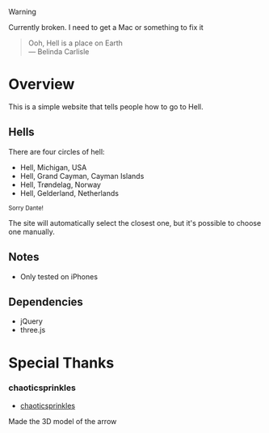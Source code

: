 > [!WARNING]
> Currently broken. I need to get a Mac or something to fix it

> Ooh, Hell is a place on Earth \
> — Belinda Carlisle

# Overview
This is a simple website that tells people how to go to Hell.

## Hells
There are four circles of hell:
- Hell, Michigan, USA
- Hell, Grand Cayman, Cayman Islands
- Hell, Trøndelag, Norway
- Hell, Gelderland, Netherlands

<sup>Sorry Dante!</sup>

The site will automatically select the closest one, but it's possible to choose one manually.

## Notes
- Only tested on iPhones

## Dependencies
- jQuery
- three.js

# Special Thanks
### chaoticsprinkles
- [chaoticsprinkles](https://github.com/chaoticsprinkles)

Made the 3D model of the arrow
